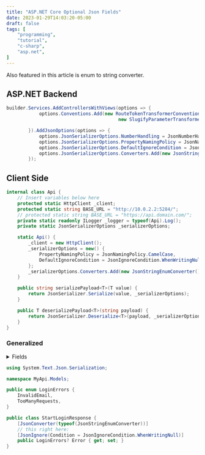 ```yaml
---
title: "ASP.NET Core Optional Json Fields"
date: 2023-01-29T14:03:20-05:00
draft: false
tags: [
    "programming",
    "tutorial",
    "c-sharp",
    "asp.net",
]
---
```


Also featured in this article is enum to string converter.

## ASP.NET Backend

```cs
builder.Services.AddControllersWithViews(options => {
            options.Conventions.Add(new RouteTokenTransformerConvention(
                                         new SlugifyParameterTransformer()));

        }).AddJsonOptions(options => {
            options.JsonSerializerOptions.NumberHandling = JsonNumberHandling.AllowReadingFromString;
            options.JsonSerializerOptions.PropertyNamingPolicy = JsonNamingPolicy.CamelCase;               // JSON response is in  camelCase
            options.JsonSerializerOptions.DefaultIgnoreCondition = JsonIgnoreCondition.WhenWritingNull;  // null not serialized
            options.JsonSerializerOptions.Converters.Add(new JsonStringEnumConverter());                        // enums to string
        });
```

## Client Side

```cs
internal class Api {
    // Insert variables below here
    protected static HttpClient _client;
    protected static string BASE_URL = "http://10.0.2.2:5284/";
    // protected static string BASE_URL = "https://api.domain.com/";
    private static readonly ILogger _logger = typeof(Api).Log();
    private static JsonSerializerOptions _serializerOptions;

    static Api() {
        _client = new HttpClient();
        _serializerOptions = new() {
            PropertyNamingPolicy = JsonNamingPolicy.CamelCase,
            DefaultIgnoreCondition = JsonIgnoreCondition.WhenWritingNull
        };
        _serializerOptions.Converters.Add(new JsonStringEnumConverter());
    }

    public string serializePayload<T>(T value) {
        return JsonSerializer.Serialize(value, _serializerOptions);
    }

    public T deserializePayload<T>(string payload) {
        return JsonSerializer.Deserialize<T>(payload, _serializerOptions);
    }
}
```

### Generalized

<details>
<summary>Fields</summary>

Since System.Text.Json is only

|           Field             | Description  |
| ------------------------- | ---------------- |
Always                     | Property is always ignored.
Never                       | Property is always serialized and deserialized, regardless of IgnoreNullValues configuration.
WhenWritingDefault | Property is ignored only if it equals the default value for its type.
WhenWritingNull      | Property is ignored if its value is null. This is applied only to reference-type properties and fields.

For readers in a decade or so, see [JsonIgnoreCondition](https://learn.microsoft.com/en-us/dotnet/api/system.text.json.serialization.jsonignorecondition#fields)

</details>

```c#
using System.Text.Json.Serialization;

namespace MyApi.Models;

public enum LoginErrors {
    InvalidEmail,
    TooManyRequests,
}

public class StartLoginResponse {
    [JsonConverter(typeof(JsonStringEnumConverter))]
    // this right here:
    [JsonIgnore(Condition = JsonIgnoreCondition.WhenWritingNull)]
    public LoginErrors? Error { get; set; }
}
```
